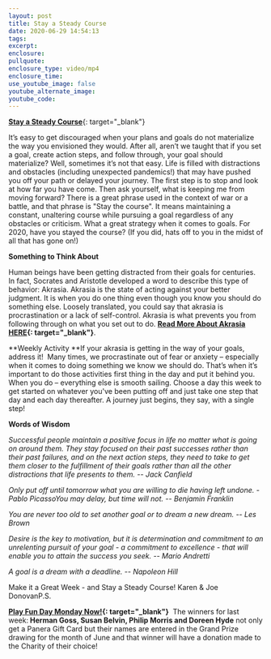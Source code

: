 ```yaml
---
layout: post
title: Stay a Steady Course
date: 2020-06-29 14:54:13
tags:
excerpt:
enclosure:
pullquote:
enclosure_type: video/mp4
enclosure_time:
use_youtube_image: false
youtube_alternate_image:
youtube_code:
---
```


[**Stay a Steady Course**](https://t.e2ma.net/click/8v359c/c7u94x/w2grkl){: target="_blank"}

It’s easy to get discouraged when your plans and goals do not materialize the way you envisioned they would. After all, aren’t we taught that if you set a goal, create action steps, and follow through, your goal should materialize? Well, sometimes it’s not that easy. Life is filled with distractions and obstacles (including unexpected pandemics\!) that may have pushed you off your path or delayed your journey. The first step is to stop and look at how far you have come. Then ask yourself, what is keeping me from moving forward? There is a great phrase used in the context of war or a battle, and that phrase is "Stay the course". It means maintaining a constant, unaltering course while pursuing a goal regardless of any obstacles or criticism. What a great strategy when it comes to goals. For 2020, have you stayed the course? (If you did, hats off to you in the midst of all that has gone on\!)

**Something to Think About**

Human beings have been getting distracted from their goals for centuries. In fact, Socrates and Aristotle developed a word to describe this type of behavior: Akrasia. Akrasia is the state of acting against your better judgment. It is when you do one thing even though you know you should do something else. Loosely translated, you could say that akrasia is procrastination or a lack of self-control. Akrasia is what prevents you from following through on what you set out to do.&nbsp;**[Read More About Akrasia HERE](https://t.e2ma.net/click/8v359c/c7u94x/snirkl){: target="_blank"}**.

**Weekly Activity&nbsp;**If your akrasia is getting in the way of your goals, address it\!&nbsp; Many times, we procrastinate out of fear or anxiety – especially when it comes to doing something we know we should do. That’s when it’s important to do those activities first thing in the day and put it behind you. When you do – everything else is smooth sailing. Choose a day this week to get started on whatever you've been putting off and just take one step that day and each day thereafter. A journey just begins, they say, with a single step\!&nbsp;&nbsp;

**Words of Wisdom**

*Successful people maintain a positive focus in life no matter what is going on around them. They stay focused on their past successes rather than their past failures, and on the next action steps, they need to take to get them closer to the fulfillment of their goals rather than all the other distractions that life presents to them. -- Jack Canfield*

*Only put off until tomorrow what you are willing to die having left undone. - Pablo PicassoYou may delay, but time will not. -- Benjamin Franklin*

*You are never too old to set another goal or to dream a new dream. -- Les Brown*

*Desire is the key to motivation, but it is determination and commitment to an unrelenting pursuit of your goal - a commitment to excellence - that will enable you to attain the success you seek. -- Mario Andretti*

*A goal is a dream with a deadline. -- Napoleon Hill*

Make it a Great Week - and Stay a Steady Course\! Karen & Joe DonovanP.S.&nbsp;

**[Play Fun Day Monday Now\!](https://t.e2ma.net/click/8v359c/c7u94x/8fjrkl){: target="_blank"}**&nbsp; The winners for last week:**&nbsp;Herman Goss, Susan Belvin, Philip Morris and Doreen Hyde**&nbsp;not only get a Panera Gift Card but their names are entered in the Grand Prize drawing for the month of June and that winner will have a donation made to the Charity of their choice\!&nbsp;